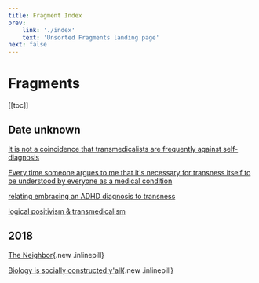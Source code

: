 ```yaml
---
title: Fragment Index
prev:
    link: './index'
    text: 'Unsorted Fragments landing page'
next: false
---
```

# Fragments

[[toc]]

## Date unknown
<a href="not-a-coincidence">It is not a coincidence that transmedicalists are frequently against self-diagnosis</a>

<a href="every-time">Every time someone argues to me that it's necessary for transness itself to be understood by everyone as a medical condition</a>

<a href="embracing-diagnosis">relating embracing an ADHD diagnosis to transness</a>

<a href="logical-positivism-transmeds">logical positivism & transmedicalism</a>

## 2018
<a href="2018-book-club">The Neighbor</a>{.new .inlinepill}

<a href="2018-sex-gender">Biology is socially constructed y'all</a>{.new .inlinepill}
